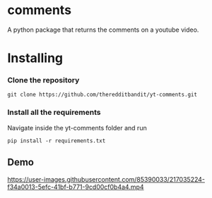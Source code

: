 # comments
A python package that returns the comments on a youtube video.

# Installing 

### Clone the repository 
```
git clone https://github.com/theredditbandit/yt-comments.git

```

### Install all the requirements 
Navigate inside the yt-comments folder and run

```
pip install -r requirements.txt
```

## Demo


https://user-images.githubusercontent.com/85390033/217035224-f34a0013-5efc-41bf-b771-9cd00cf0b4a4.mp4

